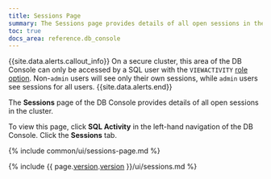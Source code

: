```yaml
---
title: Sessions Page
summary: The Sessions page provides details of all open sessions in the cluster.
toc: true
docs_area: reference.db_console
---
```


{{site.data.alerts.callout_info}}
On a secure cluster, this area of the DB Console can only be accessed by a SQL user with the `VIEWACTIVITY` [role option](alter-role.html#role-options). Non-`admin` users will see only their own sessions, while `admin` users see sessions for all users.
{{site.data.alerts.end}}

The **Sessions** page  of the DB Console provides details of all open sessions in the cluster.

To view this page, click **SQL Activity** in the left-hand navigation of the DB Console. Click the **Sessions** tab.

{% include common/ui/sessions-page.md %}

{% include {{ page.[version](cluster-settings.html#setting-version).[version](cluster-settings.html#setting-version) }}/ui/sessions.md %}
